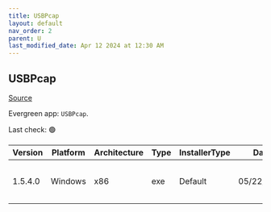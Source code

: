 ```yaml
---
title: USBPcap
layout: default
nav_order: 2
parent: U
last_modified_date: Apr 12 2024 at 12:30 AM
---
```


## USBPcap

[Source](https://github.com/desowin/usbpcap/)

Evergreen app: `USBPcap`. 

Last check: 🟢

| Version | Platform | Architecture | Type | InstallerType | Date       | Size   | URI                                                                                                                                                                            |
| ------- | -------- | ------------ | ---- | ------------- | ---------- | ------ | ------------------------------------------------------------------------------------------------------------------------------------------------------------------------------ |
| 1.5.4.0 | Windows  | x86          | exe  | Default       | 05/22/2020 | 195040 | [https://github.com/desowin/usbpcap/releases/download/1.5.4.0/USBPcapSetup-1.5.4.0.exe](https://github.com/desowin/usbpcap/releases/download/1.5.4.0/USBPcapSetup-1.5.4.0.exe) |
